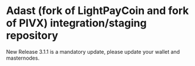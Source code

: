 Adast (fork of LightPayCoin and fork of PIVX) integration/staging repository
======================================

New Release 3.1.1 is a mandatory update, please update your wallet and masternodes.
